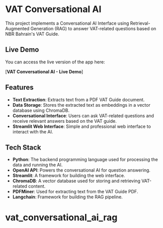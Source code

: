 # VAT Conversational AI
This project implements a Conversational AI Interface using Retrieval-Augmented Generation (RAG) to answer VAT-related questions based on NBR Bahrain's VAT Guide.

## Live Demo

You can access the live version of the app here:

[**VAT Conversational AI - Live Demo**]

## Features
- **Text Extraction**: Extracts text from a PDF VAT Guide document.
- **Data Storage**: Stores the extracted text as embeddings in a vector database using ChromaDB.
- **Conversational Interface**: Users can ask VAT-related questions and receive relevant answers based on the VAT guide.
- **Streamlit Web Interface**: Simple and professional web interface to interact with the AI.

## Tech Stack
- **Python**: The backend programming language used for processing the data and running the AI.
- **OpenAI API**: Powers the conversational AI for question answering.
- **Streamlit**: A framework for building the web interface.
- **ChromaDB**: A vector database used for storing and retrieving VAT-related content.
- **PDFMiner**: Used for extracting text from the VAT Guide PDF.
- **Langchain**: Framework for building the RAG pipeline.

# vat_conversational_ai_rag
